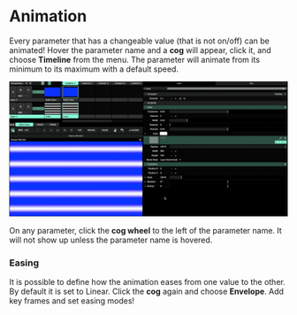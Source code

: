 # Animation

Every parameter that has a changeable value \(that is not on/off\) can be animated! Hover the parameter name and a **cog** will appear, click it, and choose **Timeline**  from the menu. The parameter will animate from its minimum to its maximum with a default speed. 

![](../../../../.gitbook/assets/resolume-animation2.gif)

On any parameter, click the **cog wheel** to the left of the parameter name. It will not show up unless the parameter name is hovered.

### Easing

It is possible to define how the animation eases from one value to the other. By default it is set to Linear. Click the **cog** again and choose **Envelope**. Add key frames and set easing modes!


